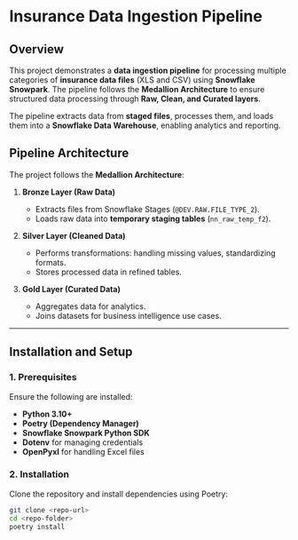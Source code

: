 # **Insurance Data Ingestion Pipeline**

## **Overview**
This project demonstrates a **data ingestion pipeline** for processing multiple categories of **insurance data files** (XLS and CSV) using **Snowflake Snowpark**. The pipeline follows the **Medallion Architecture** to ensure structured data processing through **Raw, Clean, and Curated layers**.

The pipeline extracts data from **staged files**, processes them, and loads them into a **Snowflake Data Warehouse**, enabling analytics and reporting.

## **Pipeline Architecture**
The project follows the **Medallion Architecture**:
1. **Bronze Layer (Raw Data)**
   - Extracts files from Snowflake Stages (`@DEV.RAW.FILE_TYPE_2`).
   - Loads raw data into **temporary staging tables** (`nn_raw_temp_f2`).
   
2. **Silver Layer (Cleaned Data)**
   - Performs transformations: handling missing values, standardizing formats.
   - Stores processed data in refined tables.

3. **Gold Layer (Curated Data)**
   - Aggregates data for analytics.
   - Joins datasets for business intelligence use cases.

---

## **Installation and Setup**
### **1. Prerequisites**
Ensure the following are installed:
- **Python 3.10+**
- **Poetry (Dependency Manager)**
- **Snowflake Snowpark Python SDK**
- **Dotenv** for managing credentials
- **OpenPyxl** for handling Excel files

### **2. Installation**
Clone the repository and install dependencies using Poetry:

```sh
git clone <repo-url>
cd <repo-folder>
poetry install
